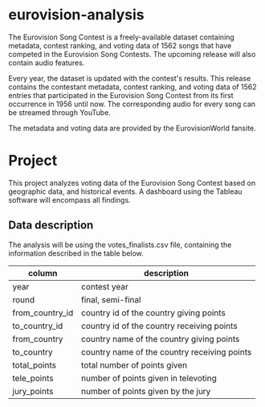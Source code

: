 # eurovision-analysis

The Eurovision Song Contest is a freely-available dataset containing metadata, contest ranking, and voting data of 1562 songs that have competed in the Eurovision Song Contests. The upcoming release will also contain audio features.

Every year, the dataset is updated with the contest's results. This release contains the contestant metadata, contest ranking, and voting data of 1562 entries that participated in the Eurovision Song Contest from its first occurrence in 1956 until now. The corresponding audio for every song can be streamed through YouTube.

The metadata and voting data are provided by the EurovisionWorld fansite.

# Project
This project analyzes voting data of the Eurovision Song Contest based on geographic data, and historical events. A dashboard using the Tableau software will encompass all findings.

## Data description

The analysis will be using the votes_finalists.csv file, containing the information described in the table below.

column  | description
------------- | -------------
year  | contest year
round  | final, semi-final
from_country_id  | country id of the country giving points
to_country_id  | country id of the country receiving points
from_country  | country name of the country giving points
to_country  | country name of the country receiving points
total_points  | total number of points given
tele_points  | number of points given in televoting
jury_points  | number of points given by the jury


